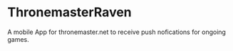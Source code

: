 # ThronemasterRaven
A mobile App for thronemaster.net to receive push nofications for ongoing games.
